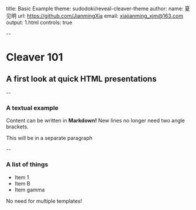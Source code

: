 title: Basic Example
theme: sudodoki/reveal-cleaver-theme
author:
  name: 夏见明
  url: https://github.com/JianmingXia
  email: xiajianming_xjm@163.com
output: 1.html
controls: true

--

# Cleaver 101
## A first look at quick HTML presentations

--

### A textual example

Content can be written in **Markdown!** New lines no longer need two angle brackets.

This will be in a separate paragraph

--

### A list of things

* Item 1
* Item B
* Item gamma

No need for multiple templates!